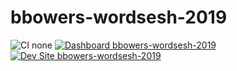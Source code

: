 # bbowers-wordsesh-2019

![CI none](https://img.shields.io/badge/ci-none-orange.svg)
[![Dashboard bbowers-wordsesh-2019](https://img.shields.io/badge/dashboard-bbowers_wordsesh_2019-yellow.svg)](https://dashboard.pantheon.io/sites/35e028b9-30c0-4c24-9492-64e5215cee9f#dev/code)
[![Dev Site bbowers-wordsesh-2019](https://img.shields.io/badge/site-bbowers_wordsesh_2019-blue.svg)](http://dev-bbowers-wordsesh-2019.pantheonsite.io/)